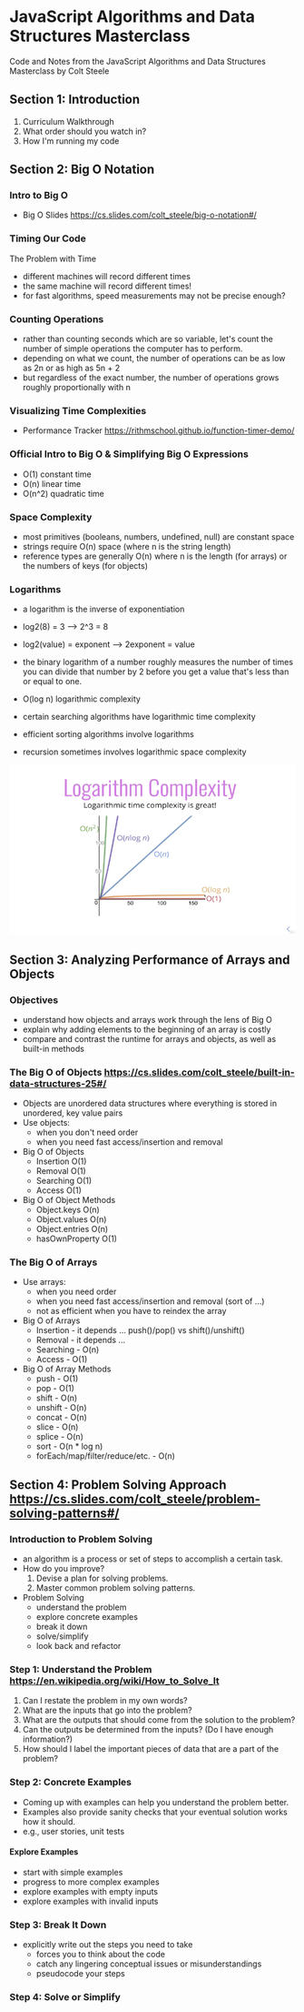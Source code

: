 # JavaScript Algorithms and Data Structures Masterclass
Code and Notes from the JavaScript Algorithms and Data Structures Masterclass by Colt Steele

## Section 1: Introduction
1. Curriculum Walkthrough
2. What order should you watch in?
3. How I'm running my code

## Section 2: Big O Notation

### Intro to Big O
- Big O Slides https://cs.slides.com/colt_steele/big-o-notation#/

### Timing Our Code
The  Problem with Time
- different machines will record different times
- the same machine will record different times!
- for fast algorithms, speed measurements may not be precise enough?

### Counting Operations
- rather than counting seconds which are so variable, let's count the number of simple operations the computer has to perform.
- depending on what we count, the number of operations can be as low as 2n or as high as 5n + 2
- but regardless of the exact number, the number of operations grows roughly proportionally with n

### Visualizing Time Complexities
- Performance Tracker https://rithmschool.github.io/function-timer-demo/

### Official Intro to Big O & Simplifying Big O Expressions
- O(1) constant time
- O(n) linear time
- O(n^2) quadratic time

### Space Complexity
- most primitives (booleans, numbers, undefined, null) are constant space
- strings require O(n) space (where n is the string length)
- reference types are generally O(n) where n is the length (for arrays) or the numbers of keys (for objects)

### Logarithms
- a logarithm is the inverse of exponentiation
- log2(8) = 3 --> 2^3 = 8
- log2(value) = exponent --> 2exponent = value
- the binary logarithm of a number roughly measures the number of times you can divide that number by 2 before you get a value that's less than or equal to one.
- O(log n) logarithmic complexity

- certain searching algorithms have logarithmic time complexity
- efficient sorting algorithms involve logarithms
- recursion sometimes involves logarithmic space complexity

![Big O](/images/big-o.png)

## Section 3: Analyzing Performance of Arrays and Objects

### Objectives
- understand how objects and arrays work through the lens of Big O
- explain why adding elements to the beginning of an array is costly
- compare and contrast the runtime for arrays and objects, as well as built-in methods

### The Big O of Objects https://cs.slides.com/colt_steele/built-in-data-structures-25#/
- Objects are unordered data structures where everything is stored in unordered, key value pairs
- Use objects:
  - when you don't need order
  - when you need fast access/insertion and removal
- Big O of Objects
  - Insertion O(1)
  - Removal O(1)
  - Searching O(1)
  - Access O(1)
- Big O of Object Methods
  - Object.keys O(n)
  - Object.values O(n)
  - Object.entries O(n)
  - hasOwnProperty O(1)

### The Big O of Arrays
- Use arrays:
  - when you need order
  - when you need fast access/insertion and removal (sort of ...)
  - not as efficient when you have to reindex the array
- Big O of Arrays
  - Insertion - it depends ... push()/pop() vs shift()/unshift()
  - Removal - it depends ...
  - Searching - O(n)
  - Access - O(1)
- Big O of Array Methods
  - push - O(1)
  - pop - O(1)
  - shift - O(n)
  - unshift - O(n)
  - concat - O(n)
  - slice - O(n)
  - splice - O(n)
  - sort - O(n * log n)
  - forEach/map/filter/reduce/etc. - O(n)

## Section 4: Problem Solving Approach https://cs.slides.com/colt_steele/problem-solving-patterns#/

### Introduction to Problem Solving
- an algorithm is a process or set of steps to accomplish a certain task.
- How do you improve?
  1. Devise a plan for solving problems.
  2. Master common problem solving patterns.
- Problem Solving
  - understand the problem
  - explore concrete examples
  - break it down
  - solve/simplify
  - look back and refactor

### Step 1: Understand the Problem https://en.wikipedia.org/wiki/How_to_Solve_It
1. Can I restate the problem in my own words?
2. What are the inputs that go into the problem?
3. What are the outputs that should come from the solution to the problem?
4. Can the outputs be determined from the inputs? (Do I have enough information?)
5. How should I label the important pieces of data that are a part of the problem?

### Step 2: Concrete Examples
- Coming up with examples can help you understand the problem better.
- Examples also provide sanity checks that your eventual solution works how it should.
- e.g., user stories, unit tests

#### Explore Examples
- start with simple examples
- progress to more complex examples
- explore examples with empty inputs
- explore examples with invalid inputs

### Step 3: Break It Down
- explicitly write out the steps you need to take
  - forces you to think about the code
  - catch any lingering conceptual issues or misunderstandings
  - pseudocode your steps

### Step 4: Solve or Simplify 
